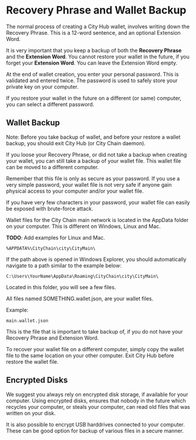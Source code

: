 # Recovery Phrase and Wallet Backup

The normal process of creating a City Hub wallet, involves writing down the Recovery Phrase. This is a 12-word sentence, and an optional Extension Word.

It is very important that you keep a backup of both the **Recovery Phrase** and the **Extension Word**. You cannot restore your wallet in the future, if you forget your **Extension Word**. You can leave the Extension Word empty.

At the end of wallet creation, you enter your personal password. This is validated and entered twice. The password is used to safely store your private key on your computer.

If you restore your wallet in the future on a different (or same) computer, you can select a different password.

## Wallet Backup

Note: Before you take backup of wallet, and before your restore a wallet backup, you should exit City Hub (or City Chain daemon).

If you loose your Recovery Phrase, or did not take a backup when creating your wallet, you can still take a backup of your wallet file. This wallet file can be moved to a different computer.

Remember that this file is only as secure as your password. If you use a very simple password, your wallet file is not very safe if anyone gain physical access to your computer and/or your wallet file.

If you have very few characters in your password, your wallet file can easily be exposed with brute-force attack.

Wallet files for the City Chain main network is located in the AppData folder on your computer. This is different on Windows, Linux and Mac. 

**TODO**: Add examples for Linux and Mac.

```
%APPDATA%\CityChain\city\CityMain\
```

If the path above is opened in Windows Explorer, you should automatically navigate to a path similar to the example below:

```
C:\Users\YourName\AppData\Roaming\CityChain\city\CityMain\
```

Located in this folder, you will see a few files.

All files named SOMETHING.wallet.json, are your wallet files.

Example:

```
main.wallet.json
```

This is the file that is important to take backup of, if you do not have your Recovery Phrase and Extension Word.

To recover your wallet file on a different computer, simply copy the wallet file to the same location on your other computer. Exit City Hub before restore the wallet file.

## Encrypted Disks

We suggest you always rely on encrypted disk storage, if available for your computer. Using encrypted disks, ensures that nobody in the future which recycles your computer, or steals your computer, can read old files that was written on your disk.

It is also possible to encrypt USB harddrives connected to your computer. These can be good option for backup of various files in a secure manner.
